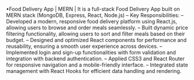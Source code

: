 •Food Delivery App | MERN |
It is a full-stack Food Delivery App built on MERN stack (MongoDB, Express, React, Node.js)
– Key Responsibilities:
– Developed a modern, responsive food delivery platform using React.js, allowing users to browse and order meals
seamlessly.
– Built dynamic price filtering functionality, allowing users to sort and filter meals based on their budget.
– Designed and optimized React components for performance and reusability, ensuring a smooth user experience
across devices.
– Implemented login and sign-up functionalities with form validation and integration with backend authentication.
– Applied CSS3 and React Router for responsive navigation and a mobile-friendly interface.
– Integrated state management with React Hooks for efficient data handling and rendering.
 
